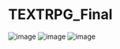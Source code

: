 # TEXTRPG_Final
![image](https://github.com/sasasa6391/TEXTRPG_Final/assets/169485480/b5b492cd-3ad6-43d1-90aa-8c3db66b47a0)
![image](https://github.com/sasasa6391/TEXTRPG_Final/assets/169485480/1c508a9e-8473-4259-b2fd-64d7ebfcbb5d)
![image](https://github.com/sasasa6391/TEXTRPG_Final/assets/169485480/d2e5ebd8-0f65-4cbd-9ee2-546705746ae7)
